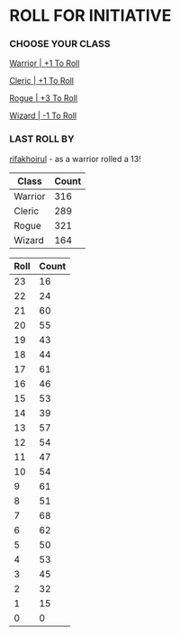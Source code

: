 # ROLL FOR INITIATIVE
### CHOOSE YOUR CLASS

[Warrior | +1 To Roll](https://github.com/benjaminsampica/benjaminsampica/issues/new?title=roll%7Cwarrior&body=Just+click+%27Submit+new+issue%27.)

[Cleric | +1 To Roll](https://github.com/benjaminsampica/benjaminsampica/issues/new?title=roll%7Ccleric&body=Just+click+%27Submit+new+issue%27.)

[Rogue | +3 To Roll](https://github.com/benjaminsampica/benjaminsampica/issues/new?title=roll%7Crogue&body=Just+click+%27Submit+new+issue%27.)

[Wizard | -1 To Roll](https://github.com/benjaminsampica/benjaminsampica/issues/new?title=roll%7Cwizard&body=Just+click+%27Submit+new+issue%27.)
### LAST ROLL BY
[rifakhoirul](https://www.github.com/rifakhoirul) - as a warrior rolled a 13!

|Class|Count|
|-|-|
|Warrior|316|
|Cleric|289|
|Rogue|321|
|Wizard|164|

|Roll|Count|
|-|-|
|23|16
|22|24
|21|60
|20|55
|19|43
|18|44
|17|61
|16|46
|15|53
|14|39
|13|57
|12|54
|11|47
|10|54
|9|61
|8|51
|7|68
|6|62
|5|50
|4|53
|3|45
|2|32
|1|15
|0|0
